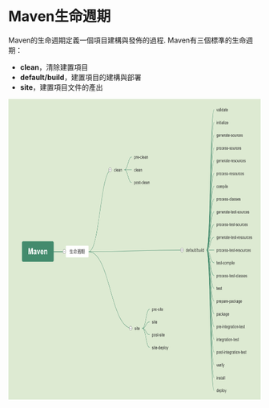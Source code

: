 # Maven生命週期

Maven的生命週期定義一個項目建構與發佈的過程. Maven有三個標準的生命週期：

- **clean**，清除建置項目
- **default/build**，建置項目的建構與部署
- **site**，建置項目文件的產出

<img src="pic/maven-0001.png" height=600px>

